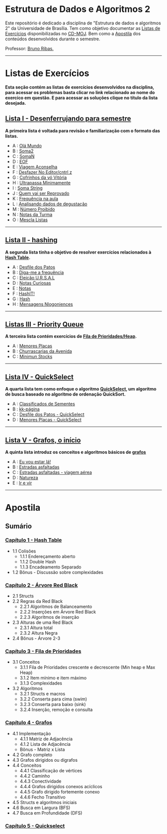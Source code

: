 # Estrutura de Dados e Algoritmos 2

Este repositório é dedicado a disciplina de "Estrutura de dados e algoritmos 2" da Universidade de Brasília. Tem como objetivo documentar as [Listas de Exercícios](#listas-de-exercícios) disponibilizadas no [CD-MOJ](https://moj.naquadah.com.br/cgi-bin/index.sh). Bem como a [Apostila](#apostila) dos conteúdos desenvolvidos durante o semestre. 

Professor: [Bruno Ribas.](https://www.brunoribas.com.br/)

---
# Listas de Exercícios

<b>Esta seção contém as listas de exercícios desenvolvidos na disciplina, para acessar os problemas basta clicar no link relacionado ao nome do exercíco em questão. E para acessar as soluções clique no título da lista desejada.</b>

## [Lista I - Desenferrujando para semestre](listas/lista1-desenferrujando)  

<b>A primeira lista é voltada para revisão e familiarização com o formato das listas.</b>

- A : [Olá Mundo](https://moj.naquadah.com.br/contests/bcr-EDA2-2023_2-lista1-relembrando/olamundo.pdf)
- B : [Soma2](https://moj.naquadah.com.br/contests/bcr-EDA2-2023_2-lista1-relembrando/soma2.pdf)
- C : [SomaN](https://moj.naquadah.com.br/contests/bcr-EDA2-2023_2-lista1-relembrando/soma.pdf)
- D : [EOF](https://moj.naquadah.com.br/contests/bcr-EDA2-2023_2-lista1-relembrando/eof.pdf)
- E : [Viagem Aconselha](https://moj.naquadah.com.br/contests/bcr-EDA2-2023_2-lista1-relembrando/viagemaconselha.pdf)
- F : [Desfazer No Editor/cntrl z](https://moj.naquadah.com.br/contests/bcr-EDA2-2023_2-lista1-relembrando/ctrl-z.pdf)
- G : [Cofrinhos da vó Vitória](https://br.spoj.com/problems/COFRE.pdf)
- H : [Ultrapassa Minimamente](https://moj.naquadah.com.br/contests/bcr-EDA2-2023_2-lista1-relembrando/ultrapassaminimamente.pdf)
- I : [Soma String](https://moj.naquadah.com.br/contests/bcr-EDA2-2023_2-lista1-relembrando/soma_string.pdf)
- J : [Quem vai ser Reprovado](https://br.spoj.com/problems/PLACAR.pdf)
- K : [Frequência na aula](https://br.spoj.com/problems/FREQUE12.pdf) 
- L : [Analisando dados de degustação](https://moj.naquadah.com.br/contests/bcr-EDA2-2023_2-lista1-relembrando/sequencia-desgustacao.pdf)
- M : [Número Proibido](https://moj.naquadah.com.br/contests/bcr-EDA2-2023_2-lista1-relembrando/proibido.pdf)
- N : [Notas da Turma](https://moj.naquadah.com.br/contests/bcr-EDA2-2023_2-lista1-relembrando/divide-turma.pdf)
- O : [Mescla Listas](https://moj.naquadah.com.br/contests/bcr-EDA2-2023_2-lista1-relembrando/le-junta.pdf)
---

## [Lista II - hashing](listas/lista2-hashing/)
<b>A segunda lista tinha o objetivo de resolver exercícios relacionados à [Hash Table](#1-hash-table).</b>

- A : [Desfile dos Patos](https://moj.naquadah.com.br/contests/bcr-EDA2-2023_2-hash/desfile.pdf)
- B : [Diga-me a frequência](https://moj.naquadah.com.br/contests/bcr-EDA2-2023_2-hash/digafrequencia.pdf)
- C : [Eleição U.R.S.A.L](https://moj.naquadah.com.br/contests/bcr-EDA2-2023_2-hash/eleicao-ursal-big.pdf)
- D : [Notas Curiosas](https://moj.naquadah.com.br/contests/bcr-EDA2-2023_2-hash/notas.pdf)
- E : [Notas](https://br.spoj.com/problems/NOTAS14.pdf)
- F : [HashIT!](https://www.spoj.com/problems/HASHIT.pdf)
- G : [Hash](https://br.spoj.com/problems/HASHADIQ.pdf) 
- H : [Mensagens Nlogoniences](https://moj.naquadah.com.br/contests/bcr-EDA2-2023_2-hash/mensagens.pdf)
---

## [Listas III - Priority Queue](listas/lista3-priorityQueue/)
<b>A terceira lista contém exercícios de [Fila de Prioridades/Heap](#heap).</b>

- A : [Menores Placas](https://moj.naquadah.com.br/contests/bcr-EDA2-2023_2-pq/menores-placas.pdf)
- B : [Churrascarias da Avenida](https://br.spoj.com/problems/CHURRASC.pdf)
- C : [Minimun Stocks](https://www.spoj.com/problems/MINSTOCK.pdf)
---

## [Lista IV - QuickSelect](listas/lista4-quickSelect/)
<b>A quarta lista tem como enfoque o algoritmo [QuickSelect](#quickselect), um algoritmo de busca baseado no algoritmo de ordenação QuickSort.</b>

- A : [Classificados de Sementes](https://moj.naquadah.com.br/contests/bcr-EDA2-2023_2-quickselect/classificado-agronomia.pdf)
- B : [kk-página](https://moj.naquadah.com.br/contests/bcr-EDA2-2023_2-quickselect/kk-pagina.pdf)
- C : [Desfile dos Patos - QuickSelect](https://moj.naquadah.com.br/contests/bcr-EDA2-2023_2-quickselect/desfile.pdf)
- D : [Menores Placas - QuickSelect](https://moj.naquadah.com.br/contests/bcr-EDA2-2023_2-quickselect/menores-placas.pdf)

---

## [Lista V - Grafos, o início](listas/lista5-grafos/)
**A quinta lista introduz os conceitos e algoritmos básicos de [grafos](#4-grafos)**

- A : [Eu vou estar lá!](https://moj.naquadah.com.br/contests/bcr-EDA2-2023_2-grafos/euvouestarla.pdf)
- B : [Estradas asfaltadas](https://moj.naquadah.com.br/contests/bcr-EDA2-2023_2-grafos/grafo-nucleos-cidades.pdf)
- C : [Estradas asfaltadas - viagem aérea](https://moj.naquadah.com.br/contests/bcr-EDA2-2023_2-grafos/grafo-ajude-joao.pdf)
- D : [Natureza](https://br.spoj.com/problems/NATUREZA.pdf)
- E : [Ir e vir](https://br.spoj.com/problems/IREVIR.pdf)

---

# Apostila

## Sumário

### [Capítulo 1 - Hash Table](obsidian://open?vault=ed2-ribas&file=Apostila%2FHashTable)

- 1.1 Colisões
	- 1.1.1 Endereçamento aberto
	- 1.1.2 Double Hash
	- 1.1.3 Encadeamento Separado
- 1.2 Bônus - Discussão sobre complexidades

### [Capítulo 2 - Árvore Red Black](obsidian://open?vault=ed2-ribas&file=Apostila%2F%C3%81rvore%20Red%20Black)

- 2.1 Structs
- 2.2 Regras da Red Black
	- 2.2.1 Algoritmos de Balanceamento
	- 2.2.2 Inserções em Árvore Red Black
	- 2.2.3 Algoritmos de inserção
- 2.3 Alturas de uma Red Black
	- 2.3.1 Altura total
	- 2.3.2 Altura Negra
- 2.4 Bônus - Árvore 2-3

### [Capítulo 3 - Fila de Prioridades](obsidian://open?vault=ed2-ribas&file=Apostila%2FFila%20de%20Prioridades)

- 3.1 Conceitos
	- 3.1.1 Fila de Prioridades crescente e decrescente (Min heap e Max Heap)
	- 3.1.2 Item mínimo e item máximo
	- 3.1.3 Complexidades
- 3.2 Algoritmos
	- 3.2.1 Structs e macros
	- 3.2.2 Conserta para cima (swim)
	- 3.2.3 Conserta para baixo (sink)
	- 3.2.4 Inserção, remoção e consulta

### [Capítulo 4 - Grafos](obsidian://open?vault=ed2-ribas&file=Apostila%2FGrafos)

- 4.1 Implementação
	- 4.1.1 Matriz de Adjacência
	- 4.1.2 Lista de Adjacência
	- Bônus - Matriz x Lista
- 4.2 Grafo completo
- 4.3 Grafos dirigidos ou digrafos
- 4.4 Conceitos
	- 4.4.1 Classificação de vértices
	- 4.4.2 Caminho
	- 4.4.3 Conectividade
	- 4.4.4 Grafos dirigidos conexos acíclicos
	- 4.4.5 Grafo dirigido fortemente conexo
	- 4.4.6 Fecho Transitivo
- 4.5 Structs e algoritmos iniciais
- 4.6 Busca em Largura (BFS)
- 4.7 Busca em Profundidade (DFS)

### [Capítulo 5 - Quickselect](obsidian://open?vault=ed2-ribas&file=Apostila%2FQuickselect)
